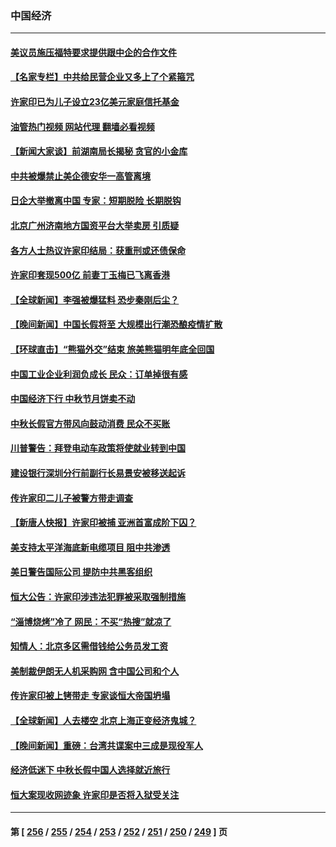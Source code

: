 ### 中国经济
---
#### [美议员施压福特要求提供跟中企的合作文件](../../pages/ncid283/n14084678.md?09300845) 
#### [【名家专栏】中共给民营企业又多上了个紧箍咒](../../pages/ncid283/n14083358.md?09300845) 
#### [许家印已为儿子设立23亿美元家庭信托基金](../../pages/ncid283/n14084574.md?09300845) 
#### [油管热门视频 网站代理 翻墙必看视频](http://138.2.39.72:81/youtube.html?epic-marker?09300845)
#### [【新闻大家谈】前湖南局长揭秘 贪官的小金库](../../pages/ncid283/n14084432.md?09300845) 
#### [中共被爆禁止美企德安华一高管离境](../../pages/ncid283/n14084523.md?09300845) 
#### [日企大举撤离中国 专家：短期脱险 长期脱钩](../../pages/ncid283/n14084304.md?09300845) 
#### [北京广州济南地方国资平台大举卖房 引质疑](../../pages/ncid283/n14084339.md?09300845) 
#### [各方人士热议许家印结局：获重刑或还债保命](../../pages/ncid283/n14084203.md?09300845) 
#### [许家印套现500亿 前妻丁玉梅已飞离香港](../../pages/ncid283/n14084344.md?09300845) 
#### [【全球新闻】李强被爆猛料 恐步秦刚后尘？](../../pages/ncid283/n14084327.md?09300845) 
#### [【晚间新闻】中国长假将至 大规模出行潮恐酿疫情扩散](../../pages/ncid283/n14084321.md?09300845) 
#### [【环球直击】“熊猫外交”结束 旅美熊猫明年底全回国](../../pages/ncid283/n14083236.md?09300845) 
#### [中国工业企业利润负成长 民众：订单掉很有感](../../pages/ncid283/n14084256.md?09300845) 
#### [中国经济下行 中秋节月饼卖不动](../../pages/ncid283/n14083849.md?09300845) 
#### [中秋长假官方带风向鼓动消费 民众不买账](../../pages/ncid283/n14083725.md?09300845) 
#### [川普警告：拜登电动车政策将使就业转到中国](../../pages/ncid283/n14083621.md?09300845) 
#### [建设银行深圳分行前副行长易景安被移送起诉](../../pages/ncid283/n14083402.md?09300845) 
#### [传许家印二儿子被警方带走调查](../../pages/ncid283/n14083635.md?09300845) 
#### [【新唐人快报】许家印被捕 亚洲首富成阶下囚？](../../pages/ncid283/n14082800.md?09300845) 
#### [美支持太平洋海底新电缆项目 阻中共渗透](../../pages/ncid283/n14083331.md?09300845) 
#### [美日警告国际公司 提防中共黑客组织](../../pages/ncid283/n14083565.md?09300845) 
#### [恒大公告：许家印涉违法犯罪被采取强制措施](../../pages/ncid283/n14083294.md?09300845) 
#### [“淄博烧烤”冷了 网民：不买“热搜”就凉了](../../pages/ncid283/n14083268.md?09300845) 
#### [知情人：北京多区需借钱给公务员发工资](../../pages/ncid283/n14083062.md?09300845) 
#### [美制裁伊朗无人机采购网 含中国公司和个人](../../pages/ncid283/n14083227.md?09300845) 
#### [传许家印被上铐带走 专家谈恒大帝国坍塌](../../pages/ncid283/n14083051.md?09300845) 
#### [【全球新闻】人去楼空 北京上海正变经济鬼城？](../../pages/ncid283/n14083089.md?09300845) 
#### [【晚间新闻】重磅：台湾共谍案中三成是现役军人](../../pages/ncid283/n14082584.md?09300845) 
#### [经济低迷下 中秋长假中国人选择就近旅行](../../pages/ncid283/n14083009.md?09300845) 
#### [恒大案现收网迹象 许家印是否将入狱受关注](../../pages/ncid283/n14082995.md?09300845) 

---
#### 第 [ [256](./256.md?09300845) / [255](./255.md?09300845) / [254](./254.md?09300845) / [253](./253.md?09300845) / [252](./252.md?09300845) / [251](./251.md?09300845) / [250](./250.md?09300845) / [249](./249.md?09300845) ] 页
